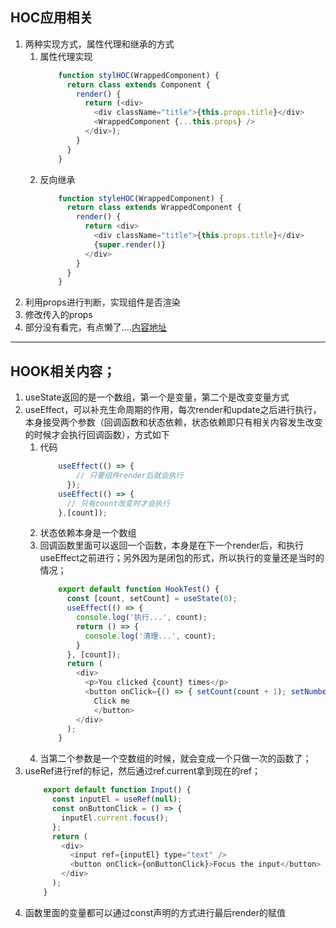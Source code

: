## HOC应用相关
1. 两种实现方式，属性代理和继承的方式
    1. 属性代理实现
        ```javascript
            function stylHOC(WrappedComponent) {
              return class extends Component {
                render() {
                  return (<div>
                    <div className="title">{this.props.title}</div>
                    <WrappedComponent {...this.props} />
                  </div>);
                }
              }
            }
        ```
    1. 反向继承
        ```javascript
            function styleHOC(WrappedComponent) {
              return class extends WrappedComponent {
                render() {
                  return <div>
                    <div className="title">{this.props.title}</div>
                    {super.render()}
                  </div>
                }
              }
            }
        ```
1. 利用props进行判断，实现组件是否渲染
1. 修改传入的props
1. 部分没有看完，有点懒了....[内容地址](https://juejin.im/post/5cad39b3f265da03502b1c0a)
---
## HOOK相关内容；
1. useState返回的是一个数组，第一个是变量，第二个是改变变量方式
1. useEffect，可以补充生命周期的作用，每次render和update之后进行执行，本身接受两个参数（回调函数和状态依赖，状态依赖即只有相关内容发生改变的时候才会执行回调函数），方式如下
    1. 代码
        ```javascript
            useEffect(() => {
                // 只要组件render后就会执行
              });
            useEffect(() => {
              // 只有count改变时才会执行
            },[count]);
        ```
    1. 状态依赖本身是一个数组
    1. 回调函数里面可以返回一个函数，本身是在下一个render后，和执行useEffect之前进行；另外因为是闭包的形式，所以执行的变量还是当时的情况；
        ```javascript
            export default function HookTest() {
              const [count, setCount] = useState(0);
              useEffect(() => {
                console.log('执行...', count);
                return () => {
                  console.log('清理...', count);
                }
              }, [count]);
              return (
                <div>
                  <p>You clicked {count} times</p>
                  <button onClick={() => { setCount(count + 1); setNumber(number + 1); }}>
                    Click me
                    </button>
                </div>
              );
            }
        ```
    1. 当第二个参数是一个空数组的时候，就会变成一个只做一次的函数了；
1. useRef进行ref的标记，然后通过ref.current拿到现在的ref；
    ```javascript
        export default function Input() {
          const inputEl = useRef(null);
          const onButtonClick = () => {
            inputEl.current.focus();
          };
          return (
            <div>
              <input ref={inputEl} type="text" />
              <button onClick={onButtonClick}>Focus the input</button>
            </div>
          );
        }
    ```
1. 函数里面的变量都可以通过const声明的方式进行最后render的赋值



















